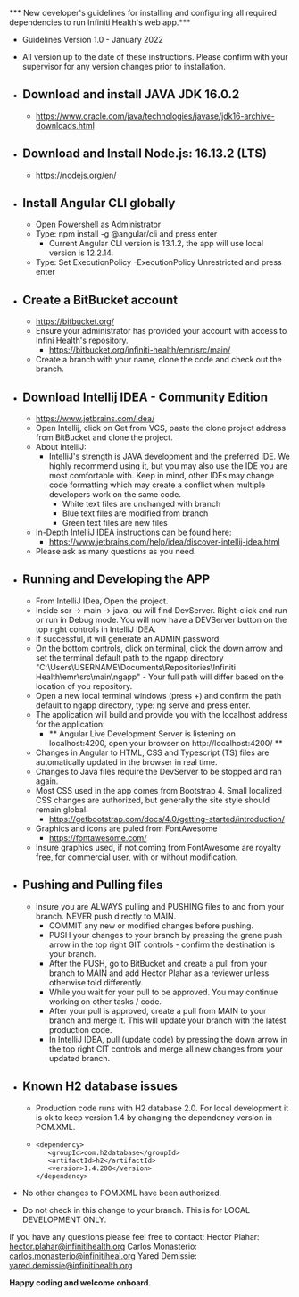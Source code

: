 *** New developer's guidelines for installing and configuring all required dependencies to run Infiniti Health's web app.***

- Guidelines Version 1.0 - January 2022
- All version up to the date of these instructions.  Please confirm with your supervisor for any version changes prior to installation.

- Download and install JAVA JDK 16.0.2
  - 
  - https://www.oracle.com/java/technologies/javase/jdk16-archive-downloads.html

- Download and Install Node.js: 16.13.2 (LTS)
  - 
    - https://nodejs.org/en/

- Install Angular CLI globally
  - 
    - Open Powershell as Administrator
    - Type: npm install -g @angular/cli and press enter
      - Current Angular CLI version is 13.1.2, the app will use local version is 12.2.14.
    - Type: Set ExecutionPolicy -ExecutionPolicy Unrestricted and press enter

- Create a BitBucket account
  - 
    - https://bitbucket.org/
    - Ensure your administrator has provided your account with access to Infini Health's repository.
      - https://bitbucket.org/infiniti-health/emr/src/main/
    - Create a branch with your name, clone the code and check out the branch.

- Download Intellij IDEA - Community Edition
  - 
   - https://www.jetbrains.com/idea/
   - Open Intellij, click on Get from VCS, paste the clone project address from BitBucket and clone the project.
   - About IntelliJ:
       - IntelliJ's strength is JAVA development and the preferred IDE. We highly recommend using it, but you may also use the IDE you are most comfortable with.  Keep in mind, other IDEs may change code formatting which may create a conflict when multiple developers work on the same code.
         - White text files are unchanged with branch
         - Blue text files are modified from branch
         - Green text files are new files
   - In-Depth IntelliJ IDEA instructions can be found here:
     - https://www.jetbrains.com/help/idea/discover-intellij-idea.html
   - Please ask as many questions as you need.

- Running and Developing the APP
  - 
   - From IntelliJ IDea, Open the project.
   - Inside scr -> main -> java, ou will find DevServer.  Right-click and run or run in Debug mode.  You will now have a DEVServer button on the top right controls in IntelliJ IDEA.
   - If successful, it will generate an ADMIN password.
   - On the bottom controls, click on terminal, click the down arrow and set the terminal default path to the ngapp directory "C:\Users\USERNAME\Documents\Repositories\Infiniti Health\emr\src\main\ngapp" - Your full path will differ based on the location of you repository.
   - Open a new local terminal windows (press +) and confirm the path default to ngapp directory, type: ng serve and press enter.
   - The application will build and provide you with the localhost address for the application:
     - ** Angular Live Development Server is listening on localhost:4200, open your browser on http://localhost:4200/ **
   - Changes in Angular to HTML, CSS and Typescript (TS) files are automatically updated in the browser in real time.
   - Changes to Java files require the DevServer to be stopped and ran again.
   - Most CSS used in the app comes from Bootstrap 4. Small localized CSS changes are authorized, but generally the site style should remain global.
     - https://getbootstrap.com/docs/4.0/getting-started/introduction/
   - Graphics and icons are puled from FontAwesome
     - https://fontawesome.com/
   - Insure graphics used, if not coming from FontAwesome are royalty free, for commercial user, with or without modification.

- Pushing and Pulling files
  - 
   - Insure you are ALWAYS pulling and PUSHING files to and from your branch. NEVER push directly to MAIN.
     - COMMIT any new or modified changes before pushing.
     - PUSH your changes to your branch by pressing the grene push arrow in the top right GIT controls - confirm the destination is your branch.
     - After the PUSH, go to BitBucket and create a pull from your branch to MAIN and add Hector Plahar as a reviewer unless otherwise told differently.
     - While you wait for your pull to be approved.  You may continue working on other tasks / code.
     - After your pull is approved, create a pull from MAIN to your branch and merge it.  This will update your branch with the latest production code.
     - In IntelliJ IDEA, pull (update code) by pressing the down arrow in the top right CIT controls and merge all new changes from your updated branch.

- Known H2 database issues
  - 
   - Production code runs with H2 database 2.0.  For local development it is ok to keep version 1.4 by changing the dependency version in POM.XML.
   -     <dependency>
            <groupId>com.h2database</groupId>
            <artifactId>h2</artifactId>
            <version>1.4.200</version>
         </dependency>
- No other changes to POM.XML have been authorized.
- Do not check in this change to your branch.  This is for LOCAL DEVELOPMENT ONLY.

If you have any questions please feel free to contact:
Hector Plahar: hector.plahar@infinitihealth.org
Carlos Monasterio: carlos.monasterio@infinitiheal.org
Yared Demissie: yared.demissie@infinitihealth.org

**Happy coding and welcome onboard.**